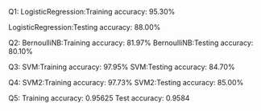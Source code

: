 Q1:
LogisticRegression:Training accuracy: 95.30%

LogisticRegression:Testing accuracy: 88.00%

Q2:
BernoulliNB:Training accuracy: 81.97%
BernoulliNB:Testing accuracy: 80.10%

Q3:
SVM:Training accuracy: 97.95%
SVM:Testing accuracy: 84.70%

Q4:
SVM2:Training accuracy: 97.73%
SVM2:Testing accuracy: 85.00%

Q5:
Training accuracy: 0.95625
Test accuracy: 0.9584
